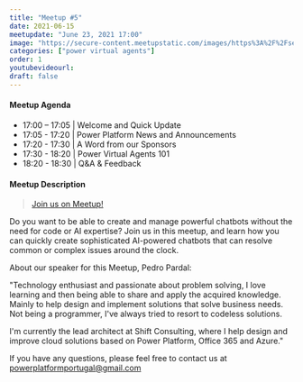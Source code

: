 ```yaml
---
title: "Meetup #5"
date: 2021-06-15
meetupdate: "June 23, 2021 17:00"
image: "https://secure-content.meetupstatic.com/images/https%3A%2F%2Fsecure.meetupstatic.com%2Fphotos%2Fevent%2Fe%2F8%2Fc%2Fc%2Fhighres_496919596.jpeg/600x337.jpg"
categories: ["power virtual agents"]
order: 1
youtubevideourl: 
draft: false
---
```


#### Meetup Agenda

* 17:00 – 17:05 | Welcome and Quick Update
* 17:05 - 17:20 | Power Platform News and Announcements
* 17:20 - 17:30 | A Word from our Sponsors
* 17:30 - 18:20 | Power Virtual Agents 101
* 18:20 - 18:30 | Q&A & Feedback

#### Meetup Description

> [Join us on Meetup!](https://www.meetup.com/pt-BR/power_platform_portugal/events/278830604/)

Do you want to be able to create and manage powerful chatbots without the need for code or AI expertise? Join us in this meetup, and learn how you can quickly create sophisticated AI-powered chatbots that can resolve common or complex issues around the clock.

About our speaker for this Meetup, Pedro Pardal:

"Technology enthusiast and passionate about problem solving, I love learning and then being able to share and apply the acquired knowledge. Mainly to help design and implement solutions that solve business needs. Not being a programmer, I've always tried to resort to codeless solutions.

I'm currently the lead architect at Shift Consulting, where I help design and improve cloud solutions based on Power Platform, Office 365 and Azure."

If you have any questions, please feel free to contact us at powerplatformportugal@gmail.com